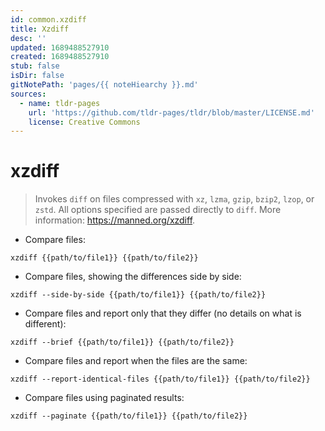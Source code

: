 ```yaml
---
id: common.xzdiff
title: Xzdiff
desc: ''
updated: 1689488527910
created: 1689488527910
stub: false
isDir: false
gitNotePath: 'pages/{{ noteHiearchy }}.md'
sources:
  - name: tldr-pages
    url: 'https://github.com/tldr-pages/tldr/blob/master/LICENSE.md'
    license: Creative Commons
---
```

# xzdiff

> Invokes `diff` on files compressed with `xz`, `lzma`, `gzip`, `bzip2`, `lzop`, or `zstd`.
> All options specified are passed directly to `diff`.
> More information: <https://manned.org/xzdiff>.

- Compare files:

`xzdiff {{path/to/file1}} {{path/to/file2}}`

- Compare files, showing the differences side by side:

`xzdiff --side-by-side {{path/to/file1}} {{path/to/file2}}`

- Compare files and report only that they differ (no details on what is different):

`xzdiff --brief {{path/to/file1}} {{path/to/file2}}`

- Compare files and report when the files are the same:

`xzdiff --report-identical-files {{path/to/file1}} {{path/to/file2}}`

- Compare files using paginated results:

`xzdiff --paginate {{path/to/file1}} {{path/to/file2}}`

